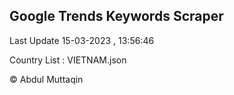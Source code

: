

## Google Trends Keywords Scraper 
 
Last Update 15-03-2023 , 13:56:46

Country List :
VIETNAM.json



© Abdul Muttaqin 
